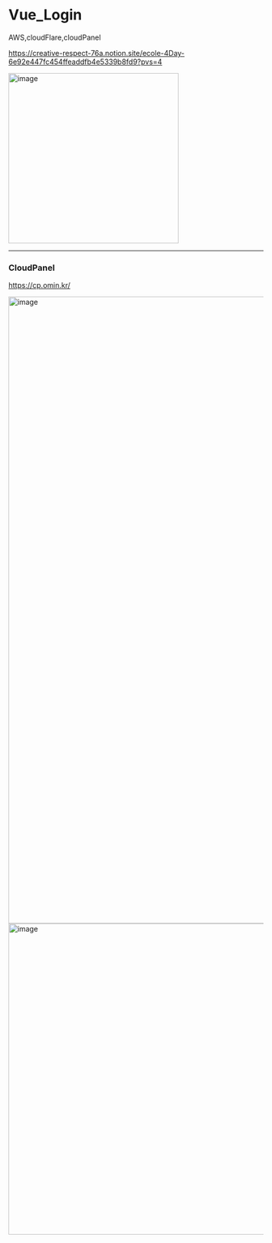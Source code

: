 # Vue_Login
AWS,cloudFlare,cloudPanel 

https://creative-respect-76a.notion.site/ecole-4Day-6e92e447fc454ffeaddfb4e5339b8fd9?pvs=4

<img width="336" alt="image" src="https://github.com/ojingjing/Vue_Login/assets/48702158/095d7d31-e96c-4e39-8c16-26956aebe6f7">


---
### CloudPanel

https://cp.omin.kr/

<img width="1237" alt="image" src="https://github.com/ojingjing/Vue_Login/assets/48702158/a1914e95-4dbf-4b4d-9026-704e8548ab84">
<img width="614" alt="image" src="https://github.com/ojingjing/Vue_Login/assets/48702158/c13f007d-b612-42d1-a02a-4d42a8d18d81">
